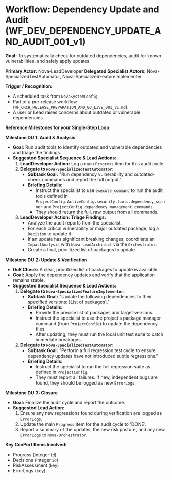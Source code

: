 # Workflow: Dependency Update and Audit (WF_DEV_DEPENDENCY_UPDATE_AND_AUDIT_001_v1)

**Goal:** To systematically check for outdated dependencies, audit for known vulnerabilities, and safely apply updates.

**Primary Actor:** Nova-LeadDeveloper
**Delegated Specialist Actors:** Nova-SpecializedTestAutomator, Nova-SpecializedFeatureImplementer

**Trigger / Recognition:**

- A scheduled task from `NovaSystemConfig`.
- Part of a pre-release workflow (`WF_ORCH_RELEASE_PREPARATION_AND_GO_LIVE_001_v1.md`).
- A user or Lead raises concerns about outdated or vulnerable dependencies.

**Reference Milestones for your Single-Step Loop:**

**Milestone DU.1: Audit & Analysis**

- **Goal:** Run audit tools to identify outdated and vulnerable dependencies and triage the findings.
- **Suggested Specialist Sequence & Lead Actions:**
  1.  **LeadDeveloper Action:** Log a main `Progress` item for this audit cycle.
  2.  **Delegate to `Nova-SpecializedTestAutomator`:**
      - **Subtask Goal:** "Run dependency vulnerability and outdated-check commands and report the full output."
      - **Briefing Details:**
        - Instruct the specialist to use `execute_command` to run the audit tools defined in `ProjectConfig:ActiveConfig.security.tools.dependency_scanner` and `ProjectConfig.dependency_management.commands`.
        - They should return the full, raw output from all commands.
  3.  **LeadDeveloper Action: Triage Findings:**
      - Analyze the audit reports from the specialist.
      - For each critical vulnerability or major outdated package, log a `Decision` to update it.
      - If an update has significant breaking changes, coordinate an `ImpactAnalysis` with `Nova-LeadArchitect` via the `Orchestrator`.
      - Create a final, prioritized list of packages to update.

**Milestone DU.2: Update & Verification**

- **DoR Check:** A clear, prioritized list of packages to update is available.
- **Goal:** Apply the dependency updates and verify that the application remains stable.
- **Suggested Specialist Sequence & Lead Actions:**
  1.  **Delegate to `Nova-SpecializedFeatureImplementer`:**
      - **Subtask Goal:** "Update the following dependencies to their specified versions: [List of packages]."
      - **Briefing Details:**
        - Provide the precise list of packages and target versions.
        - Instruct the specialist to use the project's package manager command (from `ProjectConfig`) to update the dependency files.
        - After updating, they must run the local unit test suite to catch immediate breakages.
  2.  **Delegate to `Nova-SpecializedTestAutomator`:**
      - **Subtask Goal:** "Perform a full regression test cycle to ensure dependency updates have not introduced subtle regressions."
      - **Briefing Details:**
        - Instruct the specialist to run the full regression suite as defined in `ProjectConfig`.
        - They must report all failures. If new, independent bugs are found, they should be logged as new `ErrorLogs`.

**Milestone DU.3: Closure**

- **Goal:** Finalize the audit cycle and report the outcome.
- **Suggested Lead Action:**
  1.  Ensure any new regressions found during verification are logged as `ErrorLogs`.
  2.  Update the main `Progress` item for the audit cycle to 'DONE'.
  3.  Report a summary of the updates, the new risk posture, and any new `ErrorLogs` to `Nova-Orchestrator`.

**Key ConPort Items Involved:**

- Progress (integer `id`)
- Decisions (integer `id`)
- RiskAssessment (key)
- ErrorLogs (key)
